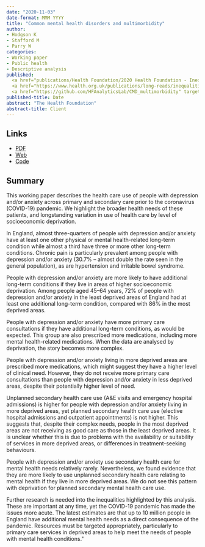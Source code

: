```yaml
---
date: "2020-11-03"
date-format: MMM YYYY
title: "Common mental health disorders and multimorbidity"
author:
- Hodgson K
- Stafford M
- Parry W
categories:
- Working paper
- Public health
- Descriptive analysis
published:
  <a href="publications/Health Foundation/2020 Health Foundation - Inequalities in health care for people with depression and or anxiety.pdf" target="_blank">PDF</a></br>
  <a href="https://www.health.org.uk/publications/long-reads/inequalities-in-health-care-for-people-with-depression-and-anxiety" target="_blank">Web</a></br>
  <a href="https://github.com/HFAnalyticsLab/CMD_multimorbidity" target="_blank">Code</a>
published-title: Date
abstract: "The Health Foundation"
abstract-title: Client
---
```



## Links

* <a href="../publications/Health Foundation/2020 Health Foundation - Inequalities in health care for people with depression and or anxiety.pdf" target="_blank">PDF</a></br>
* <a href="https://www.health.org.uk/publications/long-reads/inequalities-in-health-care-for-people-with-depression-and-anxiety" target="_blank">Web</a></br>
* <a href="https://github.com/HFAnalyticsLab/CMD_multimorbidity" target="_blank">Code</a>

## Summary

This working paper describes the health care use of people with depression and/or anxiety across primary and secondary care prior to the coronavirus (COVID-19) pandemic. We highlight the broader health needs of these patients, and longstanding variation in use of health care by level of socioeconomic deprivation.

In England, almost three-quarters of people with depression and/or anxiety have at least one other physical or mental health-related long-term condition while almost a third have three or more other long-term conditions. Chronic pain is particularly prevalent among people with depression and/or anxiety (30.7% – almost double the rate seen in the general population), as are hypertension and irritable bowel syndrome.

People with depression and/or anxiety are more likely to have additional long-term conditions if they live in areas of higher socioeconomic deprivation. Among people aged 45–64 years, 72% of people with depression and/or anxiety in the least deprived areas of England had at least one additional long-term condition, compared with 86% in the most deprived areas.

People with depression and/or anxiety have more primary care consultations if they have additional long-term conditions, as would be expected. This group are also prescribed more medications, including more mental health-related medications. When the data are analysed by deprivation, the story becomes more complex.

People with depression and/or anxiety living in more deprived areas are prescribed more medications, which might suggest they have a higher level of clinical need. However, they do not receive more primary care consultations than people with depression and/or anxiety in less deprived areas, despite their potentially higher level of need.

Unplanned secondary health care use (A&E visits and emergency hospital admissions) is higher for people with depression and/or anxiety living in more deprived areas, yet planned secondary health care use (elective hospital admissions and outpatient appointments) is not higher. This suggests that, despite their complex needs, people in the most deprived areas are not receiving as good care as those in the least deprived areas. It is unclear whether this is due to problems with the availability or suitability of services in more deprived areas, or differences in treatment-seeking behaviours.

People with depression and/or anxiety use secondary health care for mental health needs relatively rarely. Nevertheless, we found evidence that they are more likely to use unplanned secondary health care relating to mental health if they live in more deprived areas. We do not see this pattern with deprivation for planned secondary mental health care use.

Further research is needed into the inequalities highlighted by this analysis. These are important at any time, yet the COVID-19 pandemic has made the issues more acute. The latest estimates are that up to 10 million people in England have additional mental health needs as a direct consequence of the pandemic. Resources must be targeted appropriately, particularly to primary care services in deprived areas to help meet the needs of people with mental health conditions."




